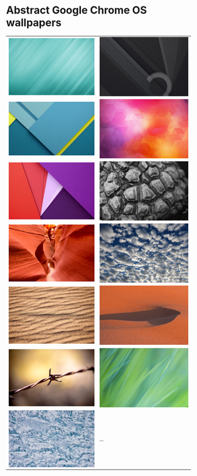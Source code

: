 # Abstract Google Chrome OS wallpapers

|                              |                                |
| ---------------------------- | ------------------------------ |
| ![aqua](abstract_aqua.jpg)   | ![black](abstract_black.jpg)   |
| ![blue](abstract_blue.jpg)   | ![pink](abstract_pink.jpg)     |
| ![red](abstract_red.jpg)     | ![bark](bark.jpg)              |
| ![canyon](canyon.jpg)        | ![clouds](clouds.jpg)          |
| ![desert](desert.jpg)        | ![desert2](desert2.jpg)        |
| ![knot](knot.jpg)            | ![nature](nature.jpg)          |
| ![snow](snow.jpg)            | ...                            |
